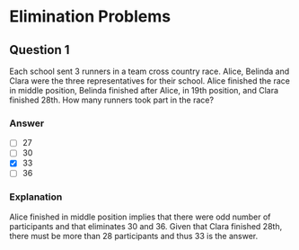 # Elimination Problems

## Question 1

Each school sent 3 runners in a team cross country race. Alice, Belinda and Clara were the three representatives for their school. Alice finished the race in middle position, Belinda finished after Alice, in 19th position, and Clara finished 28th. How many runners took part in the race?

### Answer

- [ ] 27
- [ ] 30
- [x] 33
- [ ] 36

### Explanation

Alice finished in middle position implies that there were odd number of participants and that eliminates 30 and 36. Given that Clara finished 28th, there must be more than 28 participants and thus 33 is the answer.
